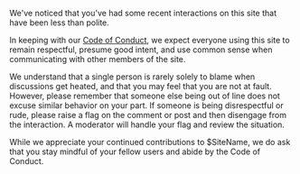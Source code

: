 We've noticed that you've had some recent interactions on this site that have been less than polite.

In keeping with our [Code of Conduct](/policy/code-of-conduct), we expect everyone using this site to remain respectful, presume good intent, and use common sense when communicating with other members of the site.

We understand that a single person is rarely solely to blame when discussions get heated, and that you may feel that you are not at fault. However, please remember that someone else being out of line does not excuse similar behavior on your part. If someone is being disrespectful or rude, please raise a flag on the comment or post and then disengage from the interaction. A moderator will handle your flag and review the situation.

While we appreciate your continued contributions to $SiteName, we do ask that you stay mindful of your fellow users and abide by the Code of Conduct.